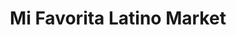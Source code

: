 ---
title: "Mi Favorita Latino Market"
url: /grand-junction/mi-favorita-latino-market/
shop: convenience
---